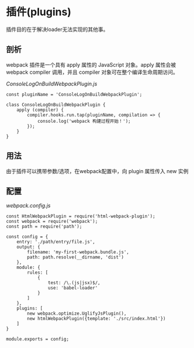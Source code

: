 # 插件(plugins)

插件目的在于解决loader无法实现的其他事。

## 剖析

webpack 插件是一个具有 apply 属性的 JavaScript 对象。apply 属性会被 webpack compiler 调用，并且 compiler 对象可在整个编译生命周期访问。

*ConsoleLogOnBuildWebpackPlugin.js*

```
const pluginName = 'ConsoleLogOnBuildWebpackPlugin';

class ConsoleLogOnBuildWebpackPlugin {
    apply (compiler) {
        compiler.hooks.run.tap(pluginName, compilation => {
            console.log('webpack 构建过程开始！');
        });
    }
}
```

## 用法

由于插件可以携带参数/选项，在webpack配置中，向 plugin 属性传入 new 实例

## 配置

*webpack.config.js*

```
const HtmlWebpackPlugin = require('html-webpack-plugin');
const webpack = require('webpack');
const path = require('path');

const config = {
    entry: './path/entry/file.js',
    output: {
        filename: 'my-first-webpack.bundle.js',
        path: path.resolve(__dirname, 'dist')
    },
    module: {
        rules: [
            {
                test: /\.(js|jsx)$/,
                use: 'babel-loader'
            }
        ]
    },
    plugins: [
        new webpack.optimize.UglifyJsPlugin(),
        new htmlWebpackPlugin({template: './src/index.html'})
    ]
}

module.exports = config;
```